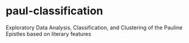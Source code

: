 # paul-classification
Exploratory Data Analysis, Classification, and Clustering of the Pauline Epistles based on literary features
